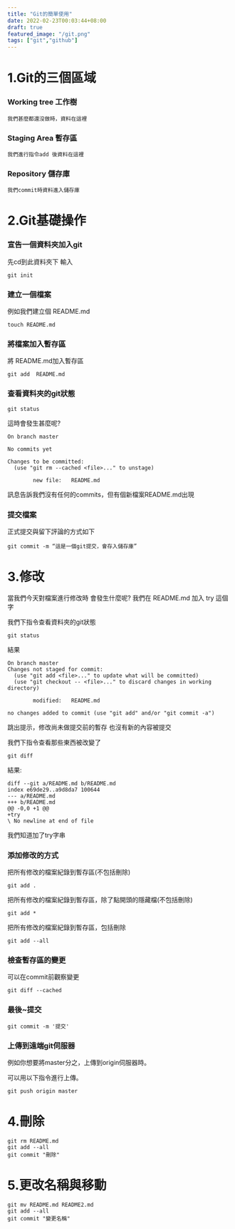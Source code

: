 ```yaml
---
title: "Git的簡單使用"
date: 2022-02-23T00:03:44+08:00
draft: true
featured_image: "/git.png"
tags: ["git","github"]
---
```

# 1.Git的三個區域

  ### Working tree 工作樹
    我們甚麼都還沒做時，資料在這裡
  ### Staging Area 暫存區
    我們進行指令add 後資料在這裡
  ### Repository 儲存庫
    我們commit時資料進入儲存庫
    
# 2.Git基礎操作

### 宣告一個資料夾加入git
先cd到此資料夾下
輸入

``` 
git init 
```
### 建立一個檔案
例如我們建立個 README.md

``` 
touch README.md 
```
### 將檔案加入暫存區
將 README.md加入暫存區

```
git add  README.md 
```

### 查看資料夾的git狀態

```  
git status 
```

這時會發生甚麼呢?

```git 
On branch master

No commits yet

Changes to be committed:
  (use "git rm --cached <file>..." to unstage)

        new file:   README.md

```

訊息告訴我們沒有任何的commits，但有個新檔案README.md出現

### 提交檔案

正式提交與留下評論的方式如下

``` 
git commit -m “這是一個git提交，會存入儲存庫”
```
# 3.修改
當我們今天對檔案進行修改時
會發生什麼呢?
我們在 README.md 加入 try 這個字

我們下指令查看資料夾的git狀態

```  
git status 
```

結果

```
On branch master
Changes not staged for commit:
  (use "git add <file>..." to update what will be committed)
  (use "git checkout -- <file>..." to discard changes in working directory)

        modified:   README.md

no changes added to commit (use "git add" and/or "git commit -a")
```

跳出提示，修改尚未做提交前的暫存
也沒有新的內容被提交

我們下指令查看那些東西被改變了

```  
git diff 
```

結果:

```
diff --git a/README.md b/README.md
index e69de29..a9d8da7 100644
--- a/README.md
+++ b/README.md
@@ -0,0 +1 @@
+try
\ No newline at end of file
```
我們知道加了try字串

### 添加修改的方式

把所有修改的檔案紀錄到暫存區(不包括刪除)

``` 
git add .
```

把所有修改的檔案紀錄到暫存區，除了點開頭的隱藏檔(不包括刪除)

``` 
git add *
```

把所有修改的檔案紀錄到暫存區，包括刪除

```
git add --all
```

### 檢查暫存區的變更
可以在commit前觀察變更

```
git diff --cached
```

### 最後~提交

```
git commit -m '提交'
```

### 上傳到遠端git伺服器

例如你想要將master分之，上傳到origin伺服器時。

可以用以下指令進行上傳。

```
git push origin master
```

# 4.刪除

```
git rm README.md
git add --all
git commit "刪除"
```

# 5.更改名稱與移動

```
git mv README.md README2.md
git add --all
git commit "變更名稱"
```

